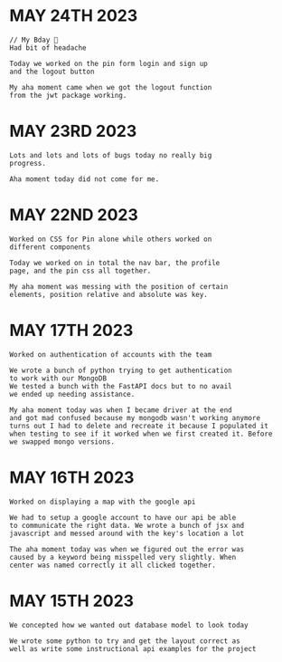 # MAY 24TH 2023
    // My Bday 🎉
    Had bit of headache

    Today we worked on the pin form login and sign up
    and the logout button

    My aha moment came when we got the logout function
    from the jwt package working.

# MAY 23RD 2023
    Lots and lots and lots of bugs today no really big
    progress.

    Aha moment today did not come for me.

# MAY 22ND 2023
    Worked on CSS for Pin alone while others worked on
    different components

    Today we worked on in total the nav bar, the profile
    page, and the pin css all together.

    My aha moment was messing with the position of certain
    elements, position relative and absolute was key.

# MAY 17TH 2023
    Worked on authentication of accounts with the team

    We wrote a bunch of python trying to get authentication
    to work with our MongoDB
    We tested a bunch with the FastAPI docs but to no avail
    we ended up needing assistance.

    My aha moment today was when I became driver at the end
    and got mad confused because my mongodb wasn't working anymore
    turns out I had to delete and recreate it because I populated it
    when testing to see if it worked when we first created it. Before
    we swapped mongo versions.

# MAY 16TH 2023
    Worked on displaying a map with the google api

    We had to setup a google account to have our api be able
    to communicate the right data. We wrote a bunch of jsx and
    javascript and messed around with the key's location a lot

    The aha moment today was when we figured out the error was
    caused by a keyword being misspelled very slightly. When
    center was named correctly it all clicked together.

# MAY 15TH 2023
    We concepted how we wanted out database model to look today

    We wrote some python to try and get the layout correct as
    well as write some instructional api examples for the project
